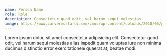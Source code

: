 ```yaml
---
name: Person Name
role: Role
description: Consectetur quod odit, vel harum sequi molestias.
image: https://www.carvermostardi.com/cmos/wp-content/uploads/2018/05/professional_headshots_tampa_011.jpg
---
```


Lorem ipsum dolor, sit amet consectetur adipisicing elit. Consectetur quod odit, vel harum sequi molestias alias impedit quam voluptas iure non minima ducimus distinctio error exercitationem quaerat at, beatae modi.
